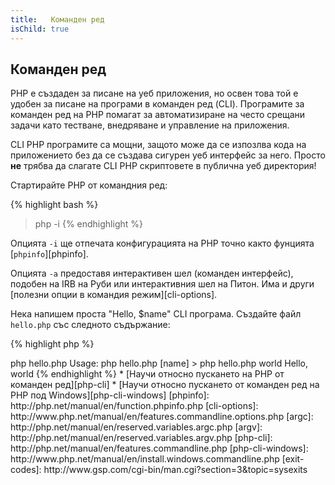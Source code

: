 ```yaml
---
title:   Команден ред
isChild: true
---
```


## Команден ред

PHP  е създаден за писане на уеб приложения, но освен това той е удобен за писане на програми в команден ред (CLI). Програмите за команден ред на PHP помагат за автоматизиране на често срещани задачи като тестване, внедряване и управление на приложения.

CLI PHP програмите са мощни, защото може да се изпозлва кода на приложението без да се създава сигурен уеб интерфейс за него. Просто **не** трябва да слагате CLI PHP скриптовете в публична уеб директория!

Стартирайте PHP от командния ред:

{% highlight bash %}
> php -i
{% endhighlight %}

Опцията `-i` ще отпечата конфигурацията на PHP точно както фунцията [`phpinfo`][phpinfo]. 

Опцията `-a` предоставя интерактивен шел (команден интерфейс), подобен на IRB на Руби или интерактивния шел на Питон. Има и други [полезни опции в командия режим][cli-options].

Нека напишем проста "Hello, $name" CLI програма. Създайте файл `hello.php` със следното съдържание:

{% highlight php %}
<?php
if ($argc != 2) {
    echo "Usage: php hello.php [name].\n";
    exit(1);
}
$name = $argv[1];
echo "Hello, $name\n";
{% endhighlight %}

PHP настройва две специални променливи въз основа аргументите, предадени на скрипта, който пускате. [`$argc`][argc] е целочислена променлива, съдържаща броя на аргументите, а [`$argv`][argv] е променлива масив, която съдържа стойността на всеки аргумент. Първият аргумент (`$argv[0]`) е винаги името с което е стартиран вашия скрипт, в този случай `hello.php`.

Изразът `exit()` се използва с положителна числена стойност, за да извести командния ред, че е настъпила грешка. Най-често срещаните стойности на изход могат да бъдат намерени [тук][exit-codes]

За да стартирате скрипта по-горе, напишете в командия ред:

{% highlight bash %}
> php hello.php
Usage: php hello.php [name]
> php hello.php world
Hello, world
{% endhighlight %}


 * [Научи относно пускането на PHP от команден ред][php-cli]
 * [Научи относно пускането от команден ред на PHP под Windows][php-cli-windows]

[phpinfo]: http://php.net/manual/en/function.phpinfo.php
[cli-options]: http://www.php.net/manual/en/features.commandline.options.php
[argc]: http://php.net/manual/en/reserved.variables.argc.php
[argv]: http://php.net/manual/en/reserved.variables.argv.php
[php-cli]: http://php.net/manual/en/features.commandline.php
[php-cli-windows]: http://www.php.net/manual/en/install.windows.commandline.php
[exit-codes]: http://www.gsp.com/cgi-bin/man.cgi?section=3&topic=sysexits
